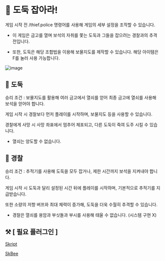 # 🚨 도둑 잡아라!


게임 시작 전 /thief.police 명령어를 사용해 게임의 세부 설정을 조작할 수 있습니다.

- 이 게임은 금고를 열며 보석의 자취를 쫓는 도둑과 그들을 잡으려는 경찰과의 추격전입니다.

- 또한, 도둑은 해당 조합법을 이용해 보물지도를 제작할 수 있습니다. 해당 아이템은 F를 눌러 사용 가능합니다.
  
![image](https://github.com/user-attachments/assets/c2cd3653-365c-452f-866c-614ae41bd515)

## 🥷 도둑

승리 조건 : 보물지도를 활용해 여러 금고에서 열쇠를 얻어 최종 금고에 열쇠를 사용해 보석을 얻어야 합니다.

게임 시작 시 경찰보다 먼저 플레이를 시작하며, 보물지도 등을 사용할 수 있습니다.

경찰에게 사망 시 사망 좌표에서 멈추어 체포되고, 다른 도둑이 죽여 도주 시킬 수 있습니다.

* 열쇠는 양도할 수 없습니다.

## 👮 경찰

승리 조건 : 추적기를 사용해 도둑을 모두 잡거나, 제한 시간까지 보석을 지켜내야 합니다.

게임 시작 시 도둑과 달리 설정된 시간 뒤에 플레이를 시작하며, 기본적으로 추적기를 지급받습니다.

또한 소량의 저항 버프와 최대 체력이 증가해, 도둑을 더욱 수월히 추격할 수 있습니다.

* 경찰은 열쇠를 용암과 부싯돌과 부시를 사용해 태울 수 없습니다. (시스템 구현 X)

## ⚒️ [ 필요 플러그인 ]

[Skript](https://github.com/SkriptLang/Skript/releases) 

[SkBee](https://github.com/ShaneBeee/SkBee/releases)
